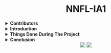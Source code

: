 <h1 align="center">NNFL-IA1</h1>

<details><summary><b>Contributors</b></summary>
  
</br>
  

| Name             | Roll No |
|------------------|---------|
| Babita Rataudi   | 1813090 |
| Dhairya Katariya | 1813091 |
| Sankalp Jain     | 1813084 |
  
</details>


<details><summary><b>Introduction</b></summary>
  IntroductionPlants are a very important living factor on earth providing us with food, medicine, and oxygen. A good understanding of plants is essential to help in identifying new or rare plant species in order to improve the drug industry, balance the ecosystem as well as the agricultural productivity and sustainability. To do this lot of botanists are working hard by analyzing different characteristics of the leaf as a comparative tool for their study on plants. This is because leaf characteristics are available to be observed and examined throughout the year indeciduous, annual plants, or year-round in evergreen perennials. But using computer vision time, effort, and manpower required for this task can be reduced. Plant identification using computer vision is still considered a challenging and unsolved problem. This is because all plants in nature have a very similar shape, color, and other characteristics in general.  In this project, we have used convolutional neural networks (CNN) to learn feature representations for  44  different plant species,  collected at the  Royal Botanic Gardens, Kew, England. We have used this dataset and generated two different datasets from it which are D1 to check which features of the leaf are more efficient and robust in correctly classifying plant species from the given image of a leaf.
</br>
  

| Name             | Roll No |
|------------------|---------|
| Babita Rataudi   | 1813090 |
| Dhairya Katariya | 1813091 |
| Sankalp Jain     | 1813084 |
  
</details>


<details><summary><b>Things Done During The Project  </b></summary>
</br>


|    | Project Explaination                                                                                                                                                                                                                                                                                                                                                                                                                                                                                |
|----|-------------------------------------------------------------------------------------------------------------------------------------------------------------------------------------------------------------------------------------------------------------------------------------------------------------------------------------------------------------------------------------------------------------------------------------------------------------------------------------------------------|
| 1  | Our topic is plant classification using Deep CNN, the objective of our project is that given an image of a leaf we need to classify to which species the leaf or the part belongs, it means that we are using a multiclass classification problem where we want to classify the given image into 44 different species of 44 different classes.                                                                                                                                                        |
| 2  | So for that purpose, we have taken dataset D1 that consists of images where the entire leaf is seen in the image.                                                                                                                                                                                                                                                                                                                                                                                     |
| 3  | For the implementation firstly we have imported all the required libraries i.e. OS to access images in the directories and as we are handling the images, so we have used the PIL library to obtain the NumPy equivalent for the images.                                                                                                                                                                                                                                                              |
| 4  | As we are using Keras to implement our CNN architecture, we have also imported all the required layers for our module.                                                                                                                                                                                                                                                                                                                                                                                |
| 5  | Now the dataset we obtained consisted of 44 folders corresponding to the 44 different species of the plants, containing respective of their leaf images.                                                                                                                                                                                                                                                                                                                                              |
| 6  | Here we have looped over to access each image. Initially, the image size was 258x258 pixels, we have cropped them equally from all the sides to generate 228x228 pixels images, since we are using Alex Net, so we require 228x228 pixels images for the input.                                                                                                                                                                                                                                       |
| 7  | By using PIL we have converted the image into a NumPy array of size 228x228x3, 3 because we are using the RGB images, so we need 3 different channels for red, green, and blue.                                                                                                                                                                                                                                                                                                                       |
| 8  | Then this we append to trainX and simultaneously we append a one-hot vector for the current image to trainY.                                                                                                                                                                                                                                                                                                                                                                                          |
| 9  | So we got 2288 images for training and similarly, we have converted images for testing and we got 528 images for testing.                                                                                                                                                                                                                                                                                                                                                                             |
| 10 | Now let us understand the model that we are implementing, it begins with convolution layers with 96 filters of size(11x11x3), 3 because we have to apply a filter over the 3 channels because of RGB image, with strides=4 which means the filter will shift on the image, horizontally and vertically by 4px.                                                                                                                                                                                        |
| 11 | Then we have used the relu activation function because we don’t want our gradient to easily saturate to 0, also we want partial learning rates and another advantage of using relu is that it does not activate all the neurons at the same time because if the input is negative than the result is 0 that means no neuron gets activated and some neuron gets deactivated which may also increase computational speed for our model.                                                                |
| 12 | Further, we have used kernel initializer to initialize weights for this layer with random values using the normal distribution, such that for any value the standard deviation is 0.01. 13. In each convolution layer, we have applied a filter and the length and width of the feature matrix reduce whereas height increase because in each filter outputs are 2D matrix and results of such matrix filters are stacked together so that the height of the feature matrix increases and becomes 96. |
| 13 | Next in the max-pooling layer the filter size we have used is 3x3, this 3x3 filter will be applied across the feature map obtained from the previous layer and the max pooling operation will select the maximum element from the region of the feature map covered by the filter currently.                                                                                                                                                                                                          |
| 14 | Thus the output of the max-pooling layer will be the most prominent feature of the previous feature.                                                                                                                                                                                                                                                                                                                                                                                                  |
| 15 | Further, one convolution is applied with 256 filters of 5x5 also we added padding which will add a pixel border on the image such that the output size is equal to the input size.                                                                                                                                                                                                                                                                                                                    |
| 16 | After some more convolution layers, we had used a dropout of 0.5 which will deactivate 50% of neurons which will save us from overfitting.                                                                                                                                                                                                                                                                                                                                                            |
| 17 | Lastly, we got 44 neurons because we have 44 classes of plants.                                                                                                                                                                                                                                                                                                                                                                                                                                       |
| 18 | Then we had given batch_size 50 with 40 epoch we got validation accuracy.                                                                                                                                                                                                                                                                                                                                                                                                                             |                                                                                                                |                                                                                                                       |
</details> 

<details><summary><b>Conclusion</b></summary>
  
</br>

In this project, we studied a deep learning approach to learn discriminative features from leaf images with classifiers for plant identification.  From the experimental results, we justified that learning the features through  CNN  can provide better feature representation for leaf images compared to hand-crafted features.  Moreover,  we demonstrated that venation structure is an important feature to identify different plant species.
  
</details>


<div align="center">
  <img src="https://forthebadge.com/images/badges/built-with-love.svg" />
  <img src="https://forthebadge.com/images/badges/built-by-developers.svg" />
</div>
